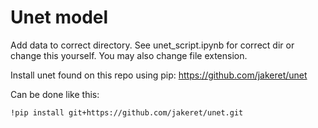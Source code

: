 # Unet model

Add data to correct directory. See unet_script.ipynb for correct dir or change this yourself. You may also change file extension.

Install unet found on this repo using pip: https://github.com/jakeret/unet

Can be done like this:

```!pip install git+https://github.com/jakeret/unet.git```
